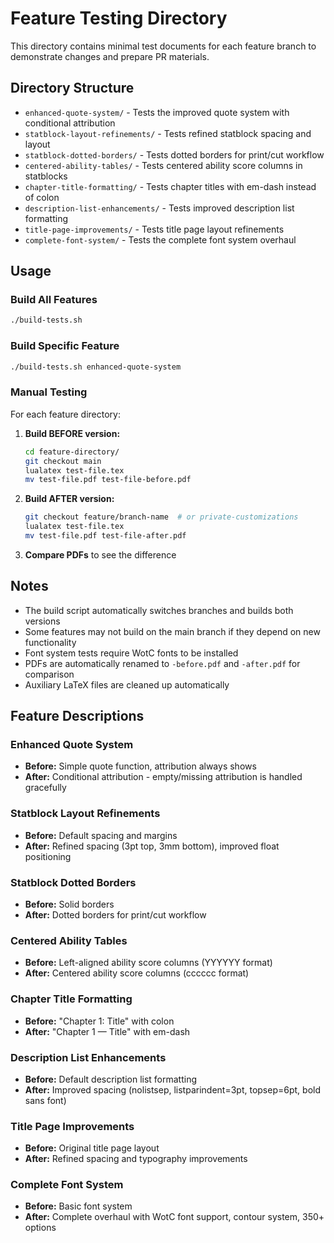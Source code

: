 # Feature Testing Directory

This directory contains minimal test documents for each feature branch to demonstrate changes and prepare PR materials.

## Directory Structure

- `enhanced-quote-system/` - Tests the improved quote system with conditional attribution
- `statblock-layout-refinements/` - Tests refined statblock spacing and layout
- `statblock-dotted-borders/` - Tests dotted borders for print/cut workflow
- `centered-ability-tables/` - Tests centered ability score columns in statblocks
- `chapter-title-formatting/` - Tests chapter titles with em-dash instead of colon
- `description-list-enhancements/` - Tests improved description list formatting
- `title-page-improvements/` - Tests title page layout refinements
- `complete-font-system/` - Tests the complete font system overhaul

## Usage

### Build All Features
```bash
./build-tests.sh
```

### Build Specific Feature
```bash
./build-tests.sh enhanced-quote-system
```

### Manual Testing
For each feature directory:

1. **Build BEFORE version:**
   ```bash
   cd feature-directory/
   git checkout main
   lualatex test-file.tex
   mv test-file.pdf test-file-before.pdf
   ```

2. **Build AFTER version:**
   ```bash
   git checkout feature/branch-name  # or private-customizations
   lualatex test-file.tex
   mv test-file.pdf test-file-after.pdf
   ```

3. **Compare PDFs** to see the difference

## Notes

- The build script automatically switches branches and builds both versions
- Some features may not build on the main branch if they depend on new functionality
- Font system tests require WotC fonts to be installed
- PDFs are automatically renamed to `-before.pdf` and `-after.pdf` for comparison
- Auxiliary LaTeX files are cleaned up automatically

## Feature Descriptions

### Enhanced Quote System
- **Before:** Simple quote function, attribution always shows
- **After:** Conditional attribution - empty/missing attribution is handled gracefully

### Statblock Layout Refinements
- **Before:** Default spacing and margins
- **After:** Refined spacing (3pt top, 3mm bottom), improved float positioning

### Statblock Dotted Borders
- **Before:** Solid borders
- **After:** Dotted borders for print/cut workflow

### Centered Ability Tables
- **Before:** Left-aligned ability score columns (YYYYYY format)
- **After:** Centered ability score columns (cccccc format)

### Chapter Title Formatting
- **Before:** "Chapter 1: Title" with colon
- **After:** "Chapter 1 — Title" with em-dash

### Description List Enhancements
- **Before:** Default description list formatting
- **After:** Improved spacing (nolistsep, listparindent=3pt, topsep=6pt, bold sans font)

### Title Page Improvements
- **Before:** Original title page layout
- **After:** Refined spacing and typography improvements

### Complete Font System
- **Before:** Basic font system
- **After:** Complete overhaul with WotC font support, contour system, 350+ options